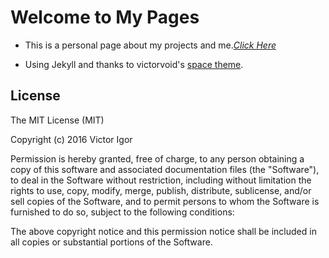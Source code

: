 # Welcome to My Pages

* This is a personal page about my projects and me.[*Click Here*](https://zywkloo.github.io/muse.github.io/)

* Using Jekyll and thanks to victorvoid's [space theme](https://github.com/victorvoid/space-jekyll-template/).


## License
The MIT License (MIT)

Copyright (c) 2016 Victor Igor

Permission is hereby granted, free of charge, to any person obtaining a copy
of this software and associated documentation files (the "Software"), to deal
in the Software without restriction, including without limitation the rights
to use, copy, modify, merge, publish, distribute, sublicense, and/or sell
copies of the Software, and to permit persons to whom the Software is
furnished to do so, subject to the following conditions:

The above copyright notice and this permission notice shall be included in all
copies or substantial portions of the Software.

